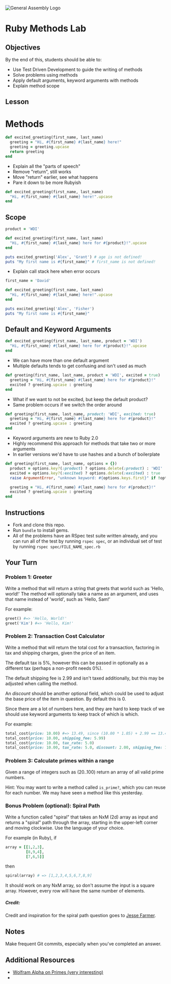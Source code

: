 ![General Assembly Logo](http://i.imgur.com/ke8USTq.png)

# Ruby Methods Lab

## Objectives

By the end of this, students should be able to:

- Use Test Driven Development to guide the writing of methods
- Solve problems using methods
- Apply default arguments, keyword arguments with methods
- Explain method scope

## Lesson

# Methods

```ruby
def excited_greeting(first_name, last_name)
  greeting = "Hi, #{first_name} #{last_name} here!"
  greeting = greeting.upcase
  return greeting
end
```

* Explain all the "parts of speech"
* Remove "return", still works
* Move "return" earlier, see what happens
* Pare it down to be more Rubyish

```ruby
def excited_greeting(first_name, last_name)
  "Hi, #{first_name} #{last_name} here!".upcase
end
```
## Scope

```ruby
product = 'WDI'

def excited_greeting(first_name, last_name)
  "Hi, #{first_name} #{last_name} here for #{product}!".upcase
end

puts excited_greeting('Alex', 'Grant') # age is not defined!
puts "My first name is #{first_name}" # first_name is not defined!
```

* Explain call stack here when error occurs

```ruby
first_name = 'David'

def excited_greeting(first_name, last_name)
  "Hi, #{first_name} #{last_name} here!".upcase
end

puts excited_greeting('Alex', 'Fisher')
puts "My first name is #{first_name}"
```

## Default and Keyword Arguments

```ruby
def excited_greeting(first_name, last_name, product = 'WDI')
  "Hi, #{first_name} #{last_name} here for #{product}!".upcase
end
```

* We can have more than one default argument
* Multiple defaults tends to get confusing and isn't used as much

```ruby
def greeting(first_name, last_name, product = 'WDI', excited = true)
  greeting = "Hi, #{first_name} #{last_name} here for #{product}!"
  excited ? greeting.upcase : greeting
end
```

* What if we want to not be excited, but keep the default product?
* Same problem occurs if we switch the order around

```ruby
def greeting(first_name, last_name, product: 'WDI', excited: true)
  greeting = "Hi, #{first_name} #{last_name} here for #{product}!"
  excited ? greeting.upcase : greeting
end
```

* Keyword arguments are new to Ruby 2.0
* Highly recommend this approach for methods that take two or more arguments
* In earlier versions we'd have to use hashes and a bunch of boilerplate

```ruby
def greeting(first_name, last_name, options = {})
  product = options.key?(:product) ? options.delete(:product) : 'WDI'
  excited = options.key?(:excited) ? options.delete(:excited) : true
  raise ArgumentError, "unknown keyword: #{options.keys.first}" if !options.empty?

  greeting = "Hi, #{first_name} #{last_name} here for #{product}!"
  excited ? greeting.upcase : greeting
end
```


## Instructions

- Fork and clone this repo.
- Run `bundle` to install gems.
- All of the problems have an RSpec test suite written already, and you can run all of the test by running `rspec spec`, or an individual set of test by running `rspec spec/FILE_NAME_spec.rb`

## Your Turn

### Problem 1: Greeter

Write a method that will return a string that greets that world such as 'Hello, world!'
The method will optionally take a name as an argument, and uses that name instead of 'world',
such as 'Hello, Sam!'

For example:

```ruby
greet() #=> 'Hello, World!'
greet('Kim') #=> 'Hello, Kim!'
```

### Problem 2: Transaction Cost Calculator

Write a method that will return the total cost for a transaction, factoring in tax and shipping charges, given the price of an item.

The default tax is 5%, however this can be passed in optionally as a different tax (perhaps a non-profit needs 0%).

The default shipping fee is 2.99 and isn't taxed additionally, but this may be adjusted when calling the method.

An *discount* should be another optional field, which could be used to adjust the base price of the item in question. By default this is 0.

Since there are a lot of numbers here, and they are hard to keep track of we should use keyword arguments to keep track of which is which.

For example:

```ruby
total_cost(price: 10.00) #=> 13.49, since (10.00 * 1.05) + 2.99 == 13.49
total_cost(price: 10.00, shipping_fee: 5.99)
total_cost(price: 10.00, tax_rate: 5.0)
total_cost(price: 10.00, tax_rate: 5.0, discount: 2.00, shipping_fee: 1.99)
```

### Problem 3: Calculate primes within a range

Given a range of integers such as (20..100) return an array of all valid prime numbers.

Hint: You may want to write a method called `is_prime?`, which you can reuse for each number. We may have seen a method like this yesterday.

### Bonus Problem (optional): Spiral Path

Write a function called "spiral" that takes an NxM (2d) array as input and returns a "spiral" path through the array, starting in the upper-left corner and moving clockwise.  Use the  language of your choice.

For example (in Ruby), if

```ruby
array = [[1,2,3],
         [8,9,4],
         [7,6,5]]
```

then

```ruby
spiral(array) # => [1,2,3,4,5,6,7,8,9]
```

It should work on any NxM array, so don't assume the input is a square array.  However, every row will have the same number of elements.


##### Credit:

Credit and inspiration for the spiral path question goes to [Jesse Farmer](https://gist.github.com/jfarmer/b043eee597d2f4934fb2#file-spiral-md).

## Notes

Make frequent Git commits, especially when you've completed an answer.

## Additional Resources

- [Wolfram Alpha on Primes (very interesting)](http://mathworld.wolfram.com/PrimeNumber.html)
-
